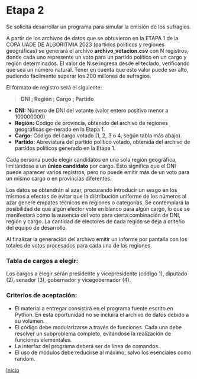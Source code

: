 # Etapa 2
Se solicita desarrollar un programa para simular la emisión de los sufragios.

A partir de los archivos de datos que se obtuvieron en la ETAPA 1 de la COPA UADE DE ALGORITMIA 2023 (partidos políticos y regiones geográficas) se generará el archivo **archivo_votacion.csv** con N registros, donde cada uno represente un voto para un partido político en un cargo y región determinados. El valor de N se ingresa desde el teclado, verificando que sea un número natural. Tener en cuenta que este valor puede ser alto, pudiendo fácilmente superar los 200 millones de sufragios.

El formato de registro será el siguiente:

> **DNI ; Región ; Cargo ; Partido**

- **DNI:** Número de DNI del votante (valor entero positivo menor a 100000000)
- **Región:** Código de provincia, obtenido del archivo de regiones geográficas ge-nerado en la Etapa 1.
- **Cargo:** Código del cargo votado (1, 2, 3 o 4, según tabla más abajo).
- **Partido:** Abreviatura del partido político votado, obtenida del archivo de partidos políticos generado en la Etapa 1.

Cada persona puede elegir candidatos en una sola región geográfica, limitándose a un **único candidato** por cargo. Esto significa que el DNI puede aparecer varios registros, pero no puede emitir más de un voto para un mismo cargo o en provincias diferentes.

Los datos se obtendrán al azar, procurando introducir un sesgo en los mismos a efectos de evitar que la distribución uniforme de los números al azar genere empates técnicos en regiones o categorías. Se contemplará la posibilidad de que algún elector vote en blanco para algún cargo, lo que se manifestará como la ausencia del voto para cierta combinación de DNI, región y cargo. La cantidad de electores de cada región se deja a criterio del equipo de desarrollo.

Al finalizar la generación del archivo emitir un informe por pantalla con los totales de votos procesados para cada una de las regiones.

### Tabla de cargos a elegir:
Los cargos a elegir serán presidente y vicepresidente (código 1), diputado (2), senador (3), gobernador y vicegobernador (4).

### Criterios de aceptación:
- El material a entregar consistirá en el programa fuente escrito en Python. En esta oportunidad no se incluirá el archivo de datos debido a su volumen.
- El código debe modularizarse a través de funciones. Cada una debe resolver un subproblema completo, evitándose la realización de funciones elementales.
- La interfaz del programa deberá ser de línea de comandos.
- El uso de módulos debe reducirse al máximo, salvo los esenciales como random. 


[Inicio](../README.md)